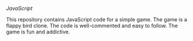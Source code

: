 *JavaScript*

This repository contains JavaScript code for a simple game.
The game is a flappy bird clone.
The code is well-commented and easy to follow.
The game is fun and addictive.
